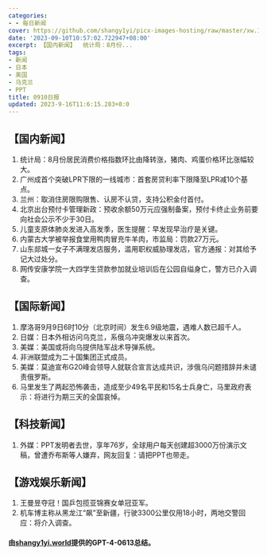 ```yaml
---
categories:
- - 每日新闻
cover: https://github.com/shangy1yi/picx-images-hosting/raw/master/xw.1a15yyeng45c.webp
date: '2023-09-10T10:57:02.722947+08:00'
excerpt: 【国内新闻】  统计局：8月份...
tags:
- 新闻
- 日本
- 美国
- 乌克兰
- PPT
title: 0910日报
updated: 2023-9-16T11:6:15.283+8:0
---
```

## 【国内新闻】

1. 统计局：8月份居民消费价格指数环比由降转涨，猪肉、鸡蛋价格环比涨幅较大。
2. 广州成首个突破LPR下限的一线城市：首套房贷利率下限降至LPR减10个基点。
3. 兰州：取消住房限购限售、认房不认贷，支持公积金付首付。
4. 北京出台预付卡管理新政：预收余额50万元应强制备案，预付卡终止业务前要向社会公示不少于30日。
5. 儿童支原体肺炎发进入高发季，医生提醒：早发现早治疗是关键。
6. 内蒙古大学被举报食堂用鸭肉冒充牛羊肉，市监局：罚款27万元。
7. 山东郯城一女子不满理发店服务，滥用职权威胁理发店，官方通报：对其给予记大过处分。
8. 网传安康学院一大四学生贷款参加就业培训后在公园自缢身亡，警方已介入调查。

## 【国际新闻】

1. 摩洛哥9月9日6时10分（北京时间）发生6.9级地震，遇难人数已超千人。
2. 日媒：日本外相访问乌克兰，系俄乌冲突爆发以来首次。
3. 美媒：美国或将向乌提供陆军战术导弹系统。
4. 非洲联盟成为二十国集团正式成员。
5. 美媒：莫迪宣布G20峰会领导人就联合宣言达成共识，涉俄乌问题措辞并未谴责俄罗斯。
6. 马里发生了两起恐怖袭击，造成至少49名平民和15名士兵身亡，马里政府表示：将进行为期三天的全国哀悼。

## 【科技新闻】

1. 外媒：PPT发明者去世，享年76岁，全球用户每天创建超3000万份演示文稿，曾遭乔布斯等人嫌弃，网友回复：请把PPT也带走。

## 【游戏娱乐新闻】

1. 王曼昱夺冠！国乒包揽亚锦赛女单冠亚军。
2. 机车博主称从黑龙江“飙”至新疆，行驶3300公里仅用18小时，两地交警回应：将介入调查。

#### 由[shangy1yi.world](https://shangy1yi.world)提供的GPT-4-0613总结。

